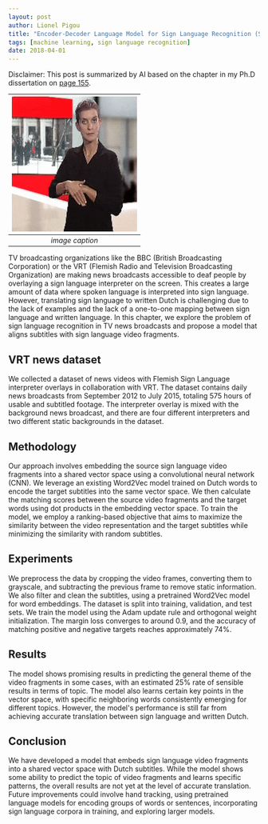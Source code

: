 ```yaml
---
layout: post
author: Lionel Pigou
title: "Encoder-Decoder Language Model for Sign Language Recognition (SLR)"
tags: [machine learning, sign language recognition]
date: 2018-04-01
---
```



Disclaimer: This post is summarized by AI based on the chapter in my Ph.D dissertation on [page 155](/assets/phd-lionelpigou.pdf#page=155). 

<!-- ![theme logo](/assets/images/projects/vrt2.gif) -->
<!-- <img src="/assets/images/projects/vrt2.gif" alt="img" />
*image caption* -->
<!-- <center>Centered text</center> -->
<!-- <div class="figure"> -->

| ![space-1.jpg](/assets/images/projects/vrt2.gif) | 
|:--:| 
| *image caption* |


TV broadcasting organizations like the BBC (British Broadcasting Corporation) or the VRT (Flemish Radio and Television Broadcasting Organization) are making news broadcasts accessible to deaf people by overlaying a sign language interpreter on the screen. This creates a large amount of data where spoken language is interpreted into sign language. However, translating sign language to written Dutch is challenging due to the lack of examples and the lack of a one-to-one mapping between sign language and written language. In this chapter, we explore the problem of sign language recognition in TV news broadcasts and propose a model that aligns subtitles with sign language video fragments.


## VRT news dataset
We collected a dataset of news videos with Flemish Sign Language interpreter overlays in collaboration with VRT. The dataset contains daily news broadcasts from September 2012 to July 2015, totaling 575 hours of usable and subtitled footage. The interpreter overlay is mixed with the background news broadcast, and there are four different interpreters and two different static backgrounds in the dataset.

## Methodology
Our approach involves embedding the source sign language video fragments into a shared vector space using a convolutional neural network (CNN). We leverage an existing Word2Vec model trained on Dutch words to encode the target subtitles into the same vector space. We then calculate the matching scores between the source video fragments and the target words using dot products in the embedding vector space. To train the model, we employ a ranking-based objective that aims to maximize the similarity between the video representation and the target subtitles while minimizing the similarity with random subtitles.

## Experiments
We preprocess the data by cropping the video frames, converting them to grayscale, and subtracting the previous frame to remove static information. We also filter and clean the subtitles, using a pretrained Word2Vec model for word embeddings. The dataset is split into training, validation, and test sets. We train the model using the Adam update rule and orthogonal weight initialization. The margin loss converges to around 0.9, and the accuracy of matching positive and negative targets reaches approximately 74%.

## Results
The model shows promising results in predicting the general theme of the video fragments in some cases, with an estimated 25% rate of sensible results in terms of topic. The model also learns certain key points in the vector space, with specific neighboring words consistently emerging for different topics. However, the model's performance is still far from achieving accurate translation between sign language and written Dutch.

## Conclusion
We have developed a model that embeds sign language video fragments into a shared vector space with Dutch subtitles. While the model shows some ability to predict the topic of video fragments and learns specific patterns, the overall results are not yet at the level of accurate translation. Future improvements could involve hand tracking, using pretrained language models for encoding groups of words or sentences, incorporating sign language corpora in training, and exploring larger models.

<!-- Many TV broadcasting organizations like the BBC (British Broadcasting Corporation) or the VRT (Flemish Radio and Television Broadcasting Organization) are making their news broadcasts accessible to deaf people by overlaying an interpreter on the screen. This provides a significant amount of data where spoken language is interpreted into sign language. This data presents a unique and challenging machine translation or video captioning problem, where the video stream serves as the source and the subtitles as the targets.

Traditionally, sign language recognition has focused on transcribing individual signs separately into glosses. However, translating these glosses into written Dutch is not a straightforward task. There are few examples available where glosses are converted into Dutch sentences, and sign language and written language do not have a one-to-one mapping on the word level. Although there is no direct mapping between sign language and written Dutch on a word level, there is a mapping of meaning. A short sign language sequence can be mapped to the meaning of a word, a group of Dutch words, or even a Dutch sentence. This understanding of the problem allows us to develop models that bridge the gap between sign language and written language.

# Challenges: Alignment and Translation

There are two primary challenges in this task. The first challenge is aligning the subtitles to the sign language interpreter, as the interpreter's timing is not perfectly synchronized with the subtitles. The second challenge is translating Flemish Sign Language into written Dutch. To align the subtitles, one needs to understand Flemish Sign Language, and to translate the videos, one needs to align the subtitles. This presents a seemingly impossible task at first glance. However, similar problems in other fields have been successfully solved using joint detection and classification models, such as object detection and classification in images or aligning and translating in neural machine translation.

# VRT News Dataset

To address these challenges, we collected a large dataset of news videos with Flemish Sign Language interpreter overlays in collaboration with VRT. The dataset spans from September 2012 to July 2015 and includes the daily news broadcasts at 7 PM. The data collection process involved building web crawlers to acquire video footage, subtitles, and metadata linking them together. After filtering and cleaning the data, we ended up with 891 usable broadcast-subtitles matches out of 947 video files, totaling 575 hours of subtitled footage.

# Methodology

Our approach involves embedding the source video fragments and target words into a shared vector space. We use a convolutional neural network (CNN) to encode the video fragments into a vector representation, and a pretrained Word2Vec model to represent the target words in the vector space. By calculating the matching scores between the source and target words in this shared vector space, we can identify the words that match the sign language in the video.

To train the model, we employ a ranking-based objective using a margin loss. This objective aims to maximize the similarity between the video representation and the positive target (matching words in subtitles) while minimizing the similarity with a negative target (random subtitle sequence). Since we don't have exact alignments, this unsupervised objective allows the model to learn the alignment based on the ranking of matching scores.

# Experimental Results

We trained the model using the VRT news dataset and evaluated its performance. The margin loss during the training phase converged to around 0.9, while the accuracy of $s_{\text{aggr}}^+ > s_{\text{aggr}}^-$ (positive target has greater similarity than negative target) reached a rate of approximately 0.74. Although the loss and accuracy values are not ideal, they demonstrate that the model is learning to rank the matching words and distinguish them from random subtitles.

To gain more insight into the model's performance, we conducted a qualitative analysis. We evaluated the video fragments along with their corresponding subtitles, the neighboring words in the embedding space, and the true Flemish Sign Language glosses. The results showed that the model can predict the general theme of the fragment in some cases, with an estimated 25% rate of fragments having sensible topic predictions. Additionally, the embedding space exhibited certain patterns, such as the emergence of common topic-related words.

# Conclusion and Future Work

In conclusion, we developed a model that aligns subtitles to Flemish Sign Language video fragments by embedding them into a shared vector space. Despite the significant challenges posed by the lack of aligned data, the model showed promising results in learning the alignment and predicting the topic of fragments. However, the translation quality is still far from practical application.

Future work could focus on improving the model's performance by incorporating hand tracking for better signal-to-noise ratio, using pretrained language models that encode groups of Dutch words or sentences, and leveraging sign language corpora in the training process. Additionally, exploring larger models with more available memory and suitable regularization techniques may yield further improvements. -->



